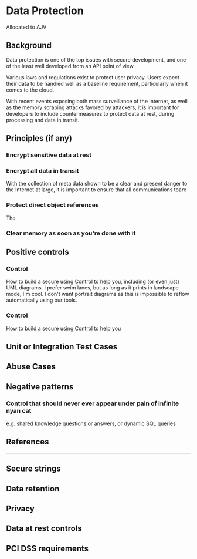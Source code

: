 # Data Protection

Allocated to AJV

## Background

Data protection is one of the top issues with secure development, and one of the least well developed from an API point of view. 

Various laws and regulations exist to protect user privacy. Users expect their data to be handled well as a baseline requirement, particularly when it comes to the cloud. 

With recent events exposing both mass surveillance of the Internet, as well as the memory scraping attacks favored by attackers, it is important for developers to include countermeasures to protect data at rest, during processing and data in transit. 

## Principles (if any)

### Encrypt sensitive data at rest 

### Encrypt all data in transit

With the collection of meta data shown to be a clear and present danger to the Internet at large, it is important to ensure that all communications toare

### Protect direct object references

The 

### Clear memory as soon as you're done with it

## Positive controls 

### Control
How to build a secure <thing> using Control to help you, including (or even just) UML diagrams. I prefer swim lanes, but as long as it prints in landscape mode, I'm cool. I don't want portrait diagrams as this is impossible to reflow automatically using our tools.

### Control
How to build a secure <thing> using Control to help you


## Unit or Integration Test Cases

## Abuse Cases

## Negative patterns

### Control that should never ever appear under pain of infinite nyan cat

e.g. shared knowledge questions or answers, or dynamic SQL queries

## References

***

## Secure strings



## Data retention


## Privacy
## Data at rest controls
## PCI DSS requirements
